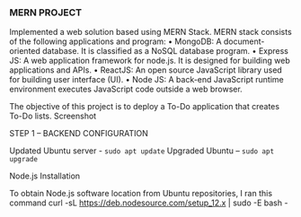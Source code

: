 ### MERN PROJECT
Implemented a web solution based using MERN Stack.
MERN stack consists of the following applications and program:
•	MongoDB: A document-oriented database. It is classified as a NoSQL database program.
•	Express JS: A web application framework for node.js. It is designed for building web applications and APIs.
•	ReactJS: An open source JavaScript library used for building user interface (UI).
•	Node JS: A back-end JavaScript runtime environment  executes JavaScript code outside a web browser. 
 
The objective of this project is to deploy a To-Do application that creates To-Do lists.
Screenshot

STEP 1 – BACKEND CONFIGURATION

Updated Ubuntu server - `sudo apt update`
Upgraded Ubuntu – `sudo apt upgrade`

Node.js Installation

To obtain Node.js software location from Ubuntu repositories, I ran this command
curl -sL https://deb.nodesource.com/setup_12.x | sudo -E bash -
